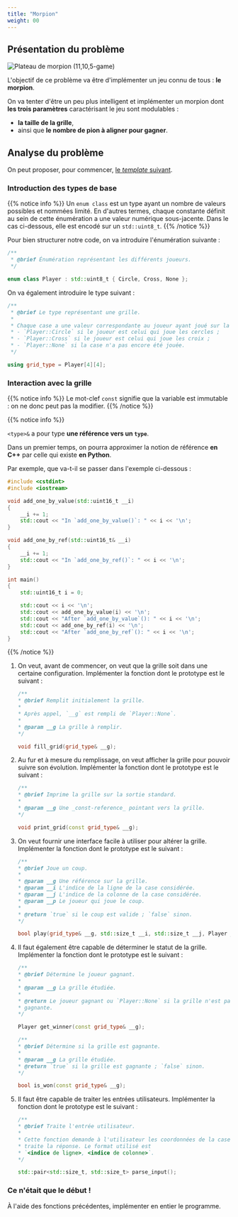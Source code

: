 ```yaml
---
title: "Morpion"
weight: 00
---
```


## Présentation du problème

![Plateau de morpion (_11,10,5-game_)](https://upload.wikimedia.org/wikipedia/commons/9/91/Tic-tac-toe_5.png)

L'objectif de ce problème va être d'implémenter un jeu connu de tous : **le morpion**.

On va tenter d'être un peu plus intelligent et implémenter un morpion dont **les trois paramètres** caractérisant le jeu sont modulables :
- **la taille de la grille**,
- ainsi que **le nombre de pion à aligner pour gagner**.

## Analyse du problème

On peut proposer, pour commencer, [le _template_ suivant](ressources/morpion.cpp).

### Introduction des types de base

{{% notice info %}}
Un `enum class` est un type ayant un nombre de valeurs possibles et nommées limité. En d'autres termes, chaque constante définit au sein de cette énumération a une valeur numérique sous-jacente. Dans le cas ci-dessous, elle est encodé sur un `std::uint8_t`.
{{% /notice %}}

Pour bien structurer notre code, on va introduire l'énumération suivante :

```cpp
/**
 * @brief Énumération représentant les différents joueurs.
 */

enum class Player : std::uint8_t { Circle, Cross, None };
```

On va également introduire le type suivant :

```cpp
/**
 * @brief Le type représentant une grille.
 *
 * Chaque case a une valeur correspondante au joueur ayant joué sur la case :
 * - `Player::Circle` si le joueur est celui qui joue les cercles ;
 * - `Player::Cross` si le joueur est celui qui joue les croix ;
 * - `Player::None` si la case n'a pas encore été jouée.
 */

using grid_type = Player[4][4];
```

### Interaction avec la grille

{{% notice info %}}
Le mot-clef `const` signifie que la variable est immutable : on ne donc peut pas la modifier.
{{% /notice %}}

{{% notice info %}}

`<type>&` a pour type **une référence vers un `type`**.

Dans un premier temps, on pourra approximer la notion de référence **en C++** par celle qui existe **en Python**.

Par exemple, que va-t-il se passer dans l'exemple ci-dessous :

```cpp
#include <cstdint>
#include <iostream>

void add_one_by_value(std::uint16_t __i)
{
    __i += 1;
    std::cout << "In `add_one_by_value()`: " << i << '\n';
}

void add_one_by_ref(std::uint16_t& __i)
{
    __i += 1;
    std::cout << "In `add_one_by_ref()`: " << i << '\n';
}

int main()
{
    std::uint16_t i = 0;

    std::cout << i << '\n';
    std::cout << add_one_by_value(i) << '\n';
    std::cout << "After `add_one_by_value`(): " << i << '\n';
    std::cout << add_one_by_ref(i) << '\n';
    std::cout << "After `add_one_by_ref`(): " << i << '\n';
}
```

{{% /notice %}}

1. On veut, avant de commencer, on veut que la grille soit dans une certaine configuration. Implémenter la fonction dont le prototype est le suivant :

    ```cpp
    /**
    * @brief Remplit initialement la grille.
    *
    * Après appel, `__g` est rempli de `Player::None`.
    *
    * @param __g La grille à remplir.
    */

    void fill_grid(grid_type& __g);
    ```

2. Au fur et à mesure du remplissage, on veut afficher la grille pour pouvoir suivre son évolution. Implémenter la fonction dont le prototype est le suivant :

    ```cpp
    /**
    * @brief Imprime la grille sur la sortie standard.
    *
    * @param __g Une _const-reference_ pointant vers la grille.
    */

    void print_grid(const grid_type& __g);
    ```

3. On veut fournir une interface facile à utiliser pour altérer la grille. Implémenter la fonction dont le prototype est le suivant :

    ```cpp
    /**
    * @brief Joue un coup.
    *
    * @param __g Une référence sur la grille.
    * @param __i L'indice de la ligne de la case considérée.
    * @param __j L'indice de la colonne de la case considérée.
    * @param __p Le joueur qui joue le coup.
    *
    * @return `true` si le coup est valide ; `false` sinon.
    */

    bool play(grid_type& __g, std::size_t __i, std::size_t __j, Player __p);
    ```

4. Il faut également être capable de déterminer le statut de la grille. Implémenter la fonction dont le prototype est le suivant :

    ```cpp
    /**
    * @brief Détermine le joueur gagnant.
    *
    * @param __g La grille étudiée.
    *
    * @return Le joueur gagnant ou `Player::None` si la grille n'est pas
    * gagnante.
    */

    Player get_winner(const grid_type& __g);

    /**
    * @brief Détermine si la grille est gagnante.
    *
    * @param __g La grille étudiée.
    * @return `true` si la grille est gagnante ; `false` sinon.
    */

    bool is_won(const grid_type& __g);
    ```

5. Il faut être capable de traiter les entrées utilisateurs. Implémenter la fonction dont le prototype est le suivant :

    ```cpp
    /**
    * @brief Traite l'entrée utilisateur.
    *
    * Cette fonction demande à l'utilisateur les coordonnées de la case jouée et
    * traite la réponse. Le format utilisé est
    * `<indice de ligne>, <indice de colonne>`.
    */

    std::pair<std::size_t, std::size_t> parse_input();
    ```

### Ce n'était que le début !

À l'aide des fonctions précédentes, implémenter en entier le programme.
